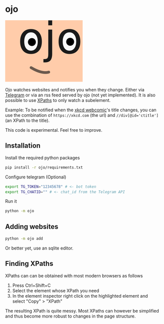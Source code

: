 # ojo
![logo](https://raw.githubusercontent.com/tobrie/ojo/master/logo.png)

Ojo watches websites and notifies you when they change. Either via [Telegram](https://telegram.org/) or via an rss feed served by ojo (not yet implemented). It is also possible to use [XPaths](https://en.wikipedia.org/wiki/XPath) to only watch a subelement.

Example: To be notified when the [xkcd webcomic](https://xkcd.com)'s title changes, you can use the combination of `https://xkcd.com` (the url) and `//div[@id='ctitle']` (an XPath to the title).

This code is experimental. Feel free to improve.


## Installation
Install the required python packages
```bash
pip install -r ojo/requirements.txt
```

Configure telegram (Optional)
```bash
export TG_TOKEN="12345678" # <- bot token
export TG_CHATID="" # <- chat_id from the Telegram API
```

Run it
```bash
python -m ojo 
```


## Adding websites
```bash
python -m ojo add
```
Or better yet, use an sqlite editor.


## Finding XPaths
XPaths can can be obtained with most modern browsers as follows
1. Press Ctrl+Shift+C
2. Select the element whose XPath you need
3. In the element inspector right click on the highlighted element and select "Copy" > "XPath"

The resulting XPath is quite messy. Most XPaths can however be simplified and thus become more robust to changes in the page structure.
